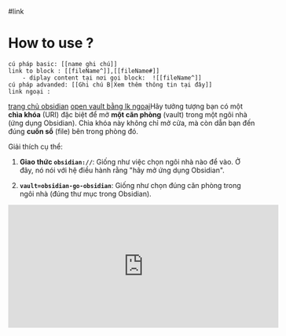 
#link

# How to use ?
	cú pháp basic: [[name ghi chú]]
	link to block : [[fileName^]],[[fileName#]]
		- diplay content tại nơi gọi block:  ![[fileName^]]
	cú pháp advanded: [[Ghi chú B|Xem thêm thông tin tại đây]]
	link ngoại : 
[trang chủ obsidian](http://obsidian.md/)
[open vault bằng lk ngoại](obsidian://open?vault=obsidian-go-obsidian&file=basic)Hãy tưởng tượng bạn có một **chìa khóa** (URI) đặc biệt để mở **một căn phòng** (vault) trong một ngôi nhà (ứng dụng Obsidian). Chìa khóa này không chỉ mở cửa, mà còn dẫn bạn đến đúng **cuốn sổ** (file) bên trong phòng đó.

Giải thích cụ thể:

1. **Giao thức `obsidian://`**: Giống như việc chọn ngôi nhà nào để vào. Ở đây, nó nói với hệ điều hành rằng "hãy mở ứng dụng Obsidian".
    
2. **`vault=obsidian-go-obsidian`**: Giống như chọn đúng căn phòng trong ngôi nhà (đúng thư mục trong Obsidian).

<style>
iframe {
    width: 550px;
    height: 250px;
    border: none;
}
</style>

<iframe src="https://www.facebook.com/"> </iframe>
	
 

